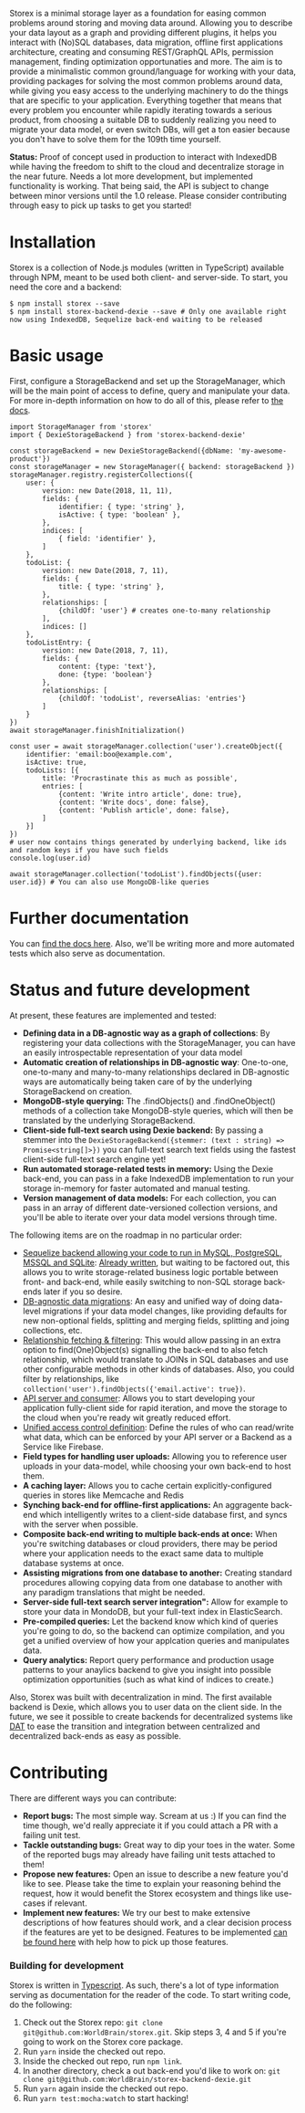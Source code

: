 Storex is a minimal storage layer as a foundation for easing common problems around storing and moving data around. Allowing you to describe your data layout as a graph and providing different plugins, it helps you interact with (No)SQL databases, data migration, offline first applications architecture, creating and consuming REST/GraphQL APIs, permission management, finding optimization opportunaties and more. The aim is to provide a minimalistic common ground/language for working with your data, providing packages for solving the most common problems around data, while giving you easy access to the underlying machinery to do the things that are specific to your application. Everything together that means that every problem you encounter while rapidly iterating towards a serious product, from choosing a suitable DB to suddenly realizing you need to migrate your data model, or even switch DBs, will get a ton easier because you don't have to solve them for the 109th time yourself.

**Status:** Proof of concept used in production to interact with IndexedDB while having the freedom to shift to the cloud and decentralize storage in the near future. Needs a lot more development, but implemented functionality is working. That being said, the API is subject to change between minor versions until the 1.0 release. Please consider contributing through easy to pick up tasks to get you started!

Installation
============

Storex is a collection of Node.js modules (written in TypeScript) available through NPM, meant to be used both client- and server-side. To start, you need the core and a backend:
```
$ npm install storex --save
$ npm install storex-backend-dexie --save # Only one available right now using IndexedDB, Sequelize back-end waiting to be released
```

Basic usage
===========

First, configure a StorageBackend and set up the StorageManager, which will be the main point of access to define, query and manipulate your data. For more in-depth information on how to do all of this, please refer to [the docs](./docs/0-start-here.md).

```
import StorageManager from 'storex'
import { DexieStorageBackend } from 'storex-backend-dexie'

const storageBackend = new DexieStorageBackend({dbName: 'my-awesome-product'})
const storageManager = new StorageManager({ backend: storageBackend })
storageManager.registry.registerCollections({
    user: {
        version: new Date(2018, 11, 11),
        fields: {
            identifier: { type: 'string' },
            isActive: { type: 'boolean' },
        },
        indices: [
            { field: 'identifier' },
        ]
    },
    todoList: {
        version: new Date(2018, 7, 11),
        fields: {
            title: { type: 'string' },
        },
        relationships: [
            {childOf: 'user'} # creates one-to-many relationship
        ],
        indices: []
    },
    todoListEntry: {
        version: new Date(2018, 7, 11),
        fields: {
            content: {type: 'text'},
            done: {type: 'boolean'}
        },
        relationships: [
            {childOf: 'todoList', reverseAlias: 'entries'}
        ]
    }
})
await storageManager.finishInitialization()

const user = await storageManager.collection('user').createObject({
    identifier: 'email:boo@example.com',
    isActive: true,
    todoLists: [{
        title: 'Procrastinate this as much as possible',
        entries: [
            {content: 'Write intro article', done: true},
            {content: 'Write docs', done: false},
            {content: 'Publish article', done: false},
        ]
    }]
})
# user now contains things generated by underlying backend, like ids and random keys if you have such fields
console.log(user.id)

await storageManager.collection('todoList').findObjects({user: user.id}) # You can also use MongoDB-like queries
```

Further documentation
=====================

You can [find the docs here](./docs/0-start-here.md). Also, we'll be writing more and more automated tests which also serve as documentation.

Status and future development
=============================

At present, these features are implemented and tested:

- **Defining data in a DB-agnostic way as a graph of collections**: By registering your data collections with the StorageManager, you can have an easily introspectable representation of your data model
- **Automatic creation of relationships in DB-agnostic way**: One-to-one, one-to-many and many-to-many relationships declared in DB-agnostic ways are automatically being taken care of by the underlying StorageBackend on creation.
- **MongoDB-style querying:** The .findObjects() and .findOneObject() methods of a collection take MongoDB-style queries, which will then be translated by the underlying StorageBackend.
- **Client-side full-text search using Dexie backend:** By passing a stemmer into the `DexieStorageBackend({stemmer: (text : string) => Promise<string[]>})` you can full-text search text fields using the fastest client-side full-text search engine yet!
- **Run automated storage-related tests in memory:** Using the Dexie back-end, you can pass in a fake IndexedDB implementation to run your storage in-memory for faster automated and manual testing.
- **Version management of data models:** For each collection, you can pass in an array of different date-versioned collection versions, and you'll be able to iterate over your data model versions through time.

The following items are on the roadmap in no particular order:

- [Sequelize backend allowing your code to run in MySQL, PostgreSQL, MSSQL and SQLite](https://github.com/WorldBrain/storex/issues/2): [Already written](https://github.com/WorldBrain/memex-root-server/tree/master/src/components/storage/backend/sequelize), but waiting to be factored out, this allows you to write storage-related business logic portable between front- and back-end, while easily switching to non-SQL storage back-ends later if you so desire.
- [DB-agnostic data migrations](https://github.com/WorldBrain/storex/issues/3): An easy and unified way of doing data-level migrations if your data model changes, like providing defaults for new non-optional fields, splitting and merging fields, splitting and joing collections, etc.
- [Relationship fetching & filtering](https://github.com/WorldBrain/storex/issues/4): This would allow passing in an extra option to find(One)Object(s) signalling the back-end to also fetch relationship, which would translate to JOINs in SQL databases and use other configurable methods in other kinds of databases. Also, you could filter by relationships, like `collection('user').findObjects({'email.active': true})`.
- [API server and consumer](https://github.com/WorldBrain/storex/issues/5): Allows you to start developing your application fully-client side for rapid iteration, and move the storage to the cloud when you're ready wit greatly reduced effort.
- [Unified access control definition](https://github.com/WorldBrain/storex/issues/6): Define the rules of who can read/write what data, which can be enforced by your API server or a Backend as a Service like Firebase.
- **Field types for handling user uploads:** Allowing you to reference user uploads in your data-model, while choosing your own back-end to host them.
- **A caching layer:** Allows you to cache certain explicitly-configured queries in stores like Memcache and Redis
- **Synching back-end for offline-first applications:** An aggragente back-end which intelligently writes to a client-side database first, and syncs with the server when possible.
- **Composite back-end writing to multiple back-ends at once:** When you're switching databases or cloud providers, there may be period where your application needs to the exact same data to multiple database systems at once.
- **Assisting migrations from one database to another:** Creating standard procedures allowing copying data from one database to another with any paradigm translations that might be needed.
- **Server-side full-text search server integration":** Allow for example to store your data in MondoDB, but your full-text index in ElasticSearch.
- **Pre-compiled queries:** Let the backend know which kind of queries you're going to do, so the backend can optimize compilation, and you get a unified overview of how your applcation queries and manipulates data.
- **Query analytics:** Report query performance and production usage patterns to your anaylics backend to give you insight into possible optimization opportunities (such as what kind of indices to create.)

Also, Storex was built with decentralization in mind. The first available backend is Dexie, which allows you to user data on the client side. In the future, we see it possible to create backends for decentralized systems like [DAT](https://datproject.org/) to ease the transition and integration between centralized and decentralized back-ends as easy as possible.

Contributing
============

There are different ways you can contribute:

- **Report bugs:** The most simple way. Scream at us  :)  If you can find the time though, we'd really appreciate it if you could attach a PR with a failing unit test.
- **Tackle outstanding bugs:** Great way to dip your toes in the water. Some of the reported bugs may already have failing unit tests attached to them!
- **Propose new features:** Open an issue to describe a new feature you'd like to see. Please take the time to explain your reasoning behind the request, how it would benefit the Storex ecosystem and things like use-cases if relevant.
- **Implement new features:** We try our best to make extensive descriptions of how features should work, and a clear decision process if the features are yet to be designed. Features to be implemented [can be found here](https://github.com/WorldBrain/storex/issues?q=is%3Aissue+is%3Aopen+label%3Aenhancement) with help how to pick up those features.

### Building for development

Storex is written in [Typescript](https://www.typescriptlang.org/). As such, there's a lot of type information serving as documentation for the reader of the code. To start writing code, do the following:

1) Check out the Storex repo: `git clone git@github.com:WorldBrain/storex.git`. Skip steps 3, 4 and 5 if you're going to work on the Storex core package.
2) Run `yarn` inside the checked out repo.
3) Inside the checked out repo, run `npm link`.
4) In another directory, check a out back-end you'd like to work on: `git clone git@github.com:WorldBrain/storex-backend-dexie.git`
5) Run `yarn` again inside the checked out repo.
6) Run `yarn test:mocha:watch` to start hacking!
